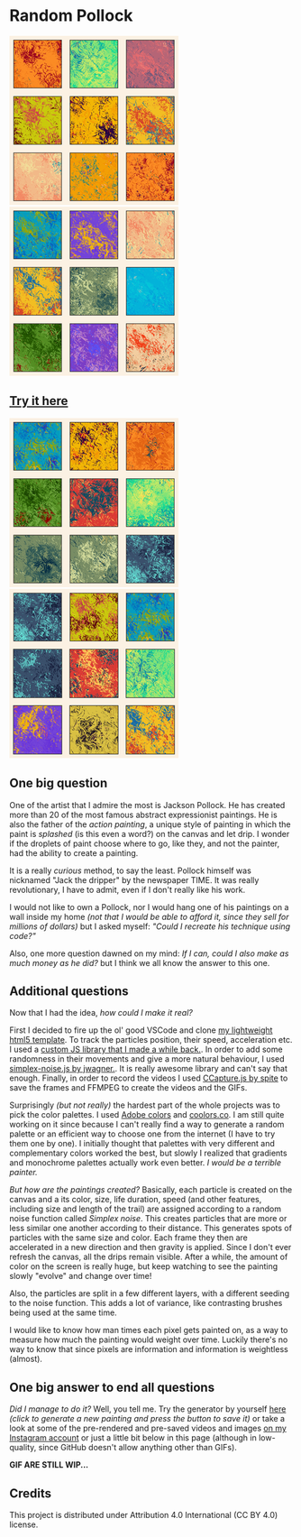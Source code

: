 # Random Pollock

![montage-1](output/images/montages/resized-montage-1.png)
![montage-2](output/images/montages/resized-montage-2.png)

## [Try it here](https://lorenzoros.si/random-pollock/)

![montage-3](output/images/montages/resized-montage-3.png)
![montage-4](output/images/montages/resized-montage-4.png)

## One big question

One of the artist that I admire the most is Jackson Pollock. He has created more than 20 of the most famous abstract expressionist paintings. He is also the father of the *action painting*, a unique style of painting in which the paint is *splashed* (is this even a word?) on the canvas and let drip. I wonder if the droplets of paint choose where to go, like they, and not the painter, had the ability to create a painting.

It is a really *curious* method, to say the least. Pollock himself was nicknamed "Jack the dripper" by the newspaper TIME. It was really revolutionary, I have to admit, even if I don't really like his work.

I would not like to own a Pollock, nor I would hang one of his paintings on a wall inside my home *(not that I would be able to afford it, since they sell for millions of dollars)* but I asked myself: *"Could I recreate his technique using code?"*

Also, one more question dawned on my mind: *If I can, could I also make as much money as he did?* but I think we all know the answer to this one.

## Additional questions

Now that I had the idea, *how could I make it real?*

First I decided to fire up the ol' good VSCode and clone [my lightweight html5 template](https://github.com/lorossi/empty-html5-canvas-project). To track the particles position, their speed, acceleration etc. I used a [custom JS library that I made a while back.](https://github.com/lorossi/js-vectors). In order to add some randomness in their movements and give a more natural behaviour, I used [simplex-noise.js by jwagner.](https://github.com/jwagner/simplex-noise.js/). It is really awesome library and can't say that enough. Finally, in order to record the videos I used [CCapture.js by spite](https://github.com/spite/ccapture.js/) to save the frames and FFMPEG to create the videos and the GIFs.

Surprisingly *(but not really)* the hardest part of the whole projects was to pick the color palettes. I used [Adobe colors](https://color.adobe.com/explore) and [coolors.co](https://coolors.co/). I am still quite working on it since because I can't really find a way to generate a random palette or an efficient way to choose one from the internet (I have to try them one by one). I initially thought that palettes with very different and complementary colors worked the best, but slowly I realized that gradients and monochrome palettes actually work even better. *I would be a terrible painter.*

*But how are the paintings created?* Basically, each particle is created on the canvas and a its color, size, life duration, speed (and other features, including size and length of the trail) are assigned according to a random noise function called *Simplex noise*. This creates particles that are more or less similar one another according to their distance. This generates spots of particles with the same size and color.
Each frame they then are accelerated in a new direction and then gravity is applied. Since I don't ever refresh the canvas, all the drips remain visible. After a while, the amount of color on the screen is really huge, but keep watching to see the painting slowly "evolve" and change over time!

Also, the particles are split in a few different layers, with a different seeding to the noise function. This adds a lot of variance, like contrasting brushes being used at the same time.

I would like to know how man times each pixel gets painted on, as a way to measure how much the painting would weight over time. Luckily there's no way to know that since pixels are information and information is weightless (almost).

## One big answer to end all questions

*Did I manage to do it?* Well, you tell me. Try the generator by yourself [here](https://lorenzoros.si/random-pollock/) *(click to generate a new painting and press the button to save it)* or take a look at some of the pre-rendered and pre-saved videos and images [on my Instagram account](https://www.instagram.com/lorossi97/) or just a little bit below in this page (although in low-quality, since GitHub doesn't allow anything other than GIFs).

**GIF ARE STILL WIP...**

## Credits

This project is distributed under Attribution 4.0 International (CC BY 4.0) license.
